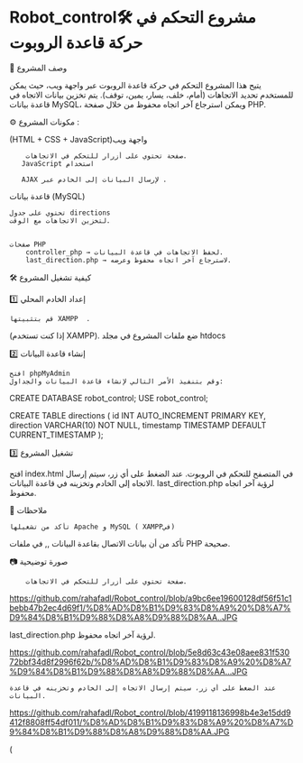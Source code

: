 # Robot_control🛠 مشروع التحكم في حركة قاعدة الروبوت
📌 وصف المشروع

يتيح هذا المشروع التحكم في حركة قاعدة الروبوت عبر واجهة ويب، حيث يمكن للمستخدم تحديد الاتجاهات (أمام، خلف، يسار، يمين، توقف). يتم تخزين بيانات الاتجاه في قاعدة بيانات MySQL، ويمكن استرجاع آخر اتجاه محفوظ من خلال صفحة PHP.


⚙️ مكونات المشروع :

(HTML + CSS + JavaScript)واجهة ويب
       
        
        صفحة تحتوي على أزرار للتحكم في الاتجاهات.
       JavaScript استخدام  
       
       AJAX لإرسال البيانات إلى الخادم عبر .
        

قاعدة بيانات (MySQL)

    تحتوي على جدول directions 
    لتخزين الاتجاهات مع الوقت.
    
   
    صفحات PHP
        controller_php → لحفظ الاتجاهات في قاعدة البيانات.
        last_direction.php → لاسترجاع آخر اتجاه محفوظ وعرضه.

🛠 كيفية تشغيل المشروع


1️⃣ إعداد الخادم المحلي

    قم بتثبيتها XAMPP  .
  (إذا كنت تستخدم XAMPP). ضع ملفات المشروع في مجلد   htdocs

2️⃣ إنشاء قاعدة البيانات

    افتح phpMyAdmin 
    وقم بتنفيذ الأمر التالي لإنشاء قاعدة البيانات والجداول:

CREATE DATABASE robot_control;
USE robot_control;

CREATE TABLE directions (
    id INT AUTO_INCREMENT PRIMARY KEY,
    direction VARCHAR(10) NOT NULL,
    timestamp TIMESTAMP DEFAULT CURRENT_TIMESTAMP
);

3️⃣ تشغيل المشروع

افتح index.html في المتصفح للتحكم في الروبوت.
    عند الضغط على أي زر، سيتم إرسال الاتجاه إلى الخادم وتخزينه في قاعدة البيانات.
   last_direction.php لرؤية آخر اتجاه محفوظ.

📌 ملاحظات

    تأكد من تشغيلها Apache و MySQL ( XAMPPفي)
تأكد من أن بيانات الاتصال بقاعدة البيانات ,, في ملفات PHP صحيحة.


📷 صورة توضيحية

        صفحة تحتوي على أزرار للتحكم في الاتجاهات.

https://github.com/rahafadl/Robot_control/blob/a9bc6ee19600128df56f51c1bebb47b2ec4d69f1/%D8%AD%D8%B1%D9%83%D8%A9%20%D8%A7%D9%84%D8%B1%D9%88%D8%A8%D9%88%D8%AA..JPG


   last_direction.php لرؤية آخر اتجاه محفوظ.

https://github.com/rahafadl/Robot_control/blob/5e8d63c43e08aee831f53072bbf34d8f2996f62b/%D8%AD%D8%B1%D9%83%D8%A9%20%D8%A7%D9%84%D8%B1%D9%88%D8%A8%D9%88%D8%AA...JPG

    عند الضغط على أي زر، سيتم إرسال الاتجاه إلى الخادم وتخزينه في قاعدة البيانات.

https://github.com/rahafadl/Robot_control/blob/4199118136998b4e3e15dd9412f8808ff54df011/%D8%AD%D8%B1%D9%83%D8%A9%20%D8%A7%D9%84%D8%B1%D9%88%D8%A8%D9%88%D8%AA.JPG

(
